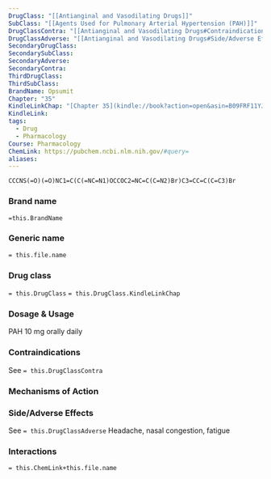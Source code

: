 ```yaml
---
DrugClass: "[[Antianginal and Vasodilating Drugs]]"
SubClass: "[[Agents Used for Pulmonary Arterial Hypertension (PAH)]]"
DrugClassContra: "[[Antianginal and Vasodilating Drugs#Contraindications]]"
DrugClassAdverse: "[[Antianginal and Vasodilating Drugs#Side/Adverse Effects]]"
SecondaryDrugClass: 
SecondarySubClass: 
SecondaryAdverse: 
SecondaryContra: 
ThirdDrugClass: 
ThirdSubClass: 
BrandName: Opsumit
Chapter: "35"
KindleLinkChap: "[Chapter 35](kindle://book?action=open&asin=B09FRF11YJ&location=19375)"
KindleLink: 
tags:
  - Drug
  - Pharmacology
Course: Pharmacology
ChemLink: https://pubchem.ncbi.nlm.nih.gov/#query=
aliases:
---
```

```smiles
CCCNS(=O)(=O)NC1=C(C(=NC=N1)OCCOC2=NC=C(C=N2)Br)C3=CC=C(C=C3)Br
```

### Brand name
`=this.BrandName`

### Generic name
`= this.file.name`

### Drug class 
`= this.DrugClass`
	`= this.DrugClass.KindleLinkChap`

### Dosage & Usage
PAH
10 mg orally daily

### Contraindications
See `= this.DrugClassContra`

### Mechanisms of Action


### Side/Adverse Effects
See `= this.DrugClassAdverse`
Headache, nasal congestion, fatigue

### Interactions

`= this.ChemLink+this.file.name`


